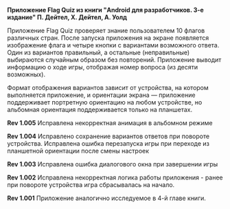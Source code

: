 <b>Приложение Flag Quiz из книги "Android для разработчиков. 3-е издание" П. Дейтел, Х. Дейтел, А. Уолд</b>

Приложение Flag Quiz проверяет знание пользователем 10 флагов различных стран. 
После запуска приложения на экране появляется изображение флага и четыре кнопки с вариантами возможного ответа. 
Один из вариантов правильный, а остальные (неправильные) выбираются случайным образом без повторений. 
Приложение выводит информацию о ходе игры, отображая номер вопроса (из десяти возможных).

Формат отображения вариантов зависит от устройства, на котором выполняется приложение, и ориентации экрана — 
приложение поддерживает портретную ориентацию на любом устройстве, но альбомная ориентация поддерживается только на планшетах.


<b>Rev 1.005</b> 
Исправлена некорректная анимация в альбомном режиме

<b>Rev 1.004</b> 
Исправлено сохранение вариантов ответов при повороте устройства. 
Исправлена ошибка перезапуска игры при переходе из планшетной ориентации после смены настроек

<b>Rev 1.003</b> 
Исправлена ошибка диалогового окна при завершении игры

<b>Rev 1.002</b>
Исправлена некорректная логика работы приложения - ранее при повороте устройства игра сбрасывалась на начало.

<b>Rev 1.001</b>
Приложение аналогично исследуемое в 4-й главе книги.

